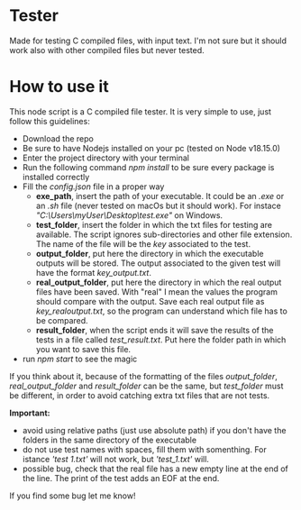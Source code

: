 # Tester
Made for testing C compiled files, with input text. I'm not sure but it should work also with other compiled files but never tested. 


# How to use it
This node script is a C compiled file tester. It is very simple to use, just follow this guidelines: 
* Download the repo
* Be sure to have Nodejs installed on your pc (tested on Node v18.15.0)
* Enter the project directory with your terminal
* Run the following command *npm install* to be sure every package is installed correctly
* Fill the *config.json* file in a proper way
    * **exe_path**, insert the path of your executable. It could be an *.exe* or an *.sh* file (never tested on macOs but it should work). For instace *"C:\\Users\\myUser\\Desktop\\test.exe"* on Windows. 
    * **test_folder**, insert the folder in which the txt files for testing are available. The script ignores sub-directories and other file extension. The name of the file will be the *key* associated to the test. 
    * **output_folder**, put here the directory in which the executable outputs will be stored. The output associated to the given test will have the format *key_output.txt*. 
    * **real_output_folder**, put here the directory in which the real output files have been saved. With "real" I mean the values the program should compare with the output. Save each real output file as *key_realoutput.txt*, so the program can understand which file has to be compared. 
    * **result_folder**, when the script ends it will save the results of the tests in a file called *test_result.txt*. Put here the folder path in which you want to save this file. 
* run *npm start* to see the magic

If you think about it, because of the formatting of the files *output_folder*, *real_output_folder* and *result_folder* can be the same, but *test_folder* must be different, in order to avoid catching extra txt files that are not tests. 

**Important:** 
* avoid using relative paths (just use absolute path) if you don't have the folders in the same directory of the executable
* do not use test names with spaces, fill them with somenthing. For istance *'test 1.txt'* will not work, but *'test_1.txt'* will.
* possible bug, check that the real file has a new empty line at the end of the line. The print of the test adds an EOF at the end. 

If you find some bug let me know!